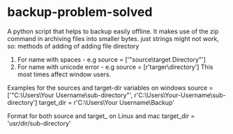 # backup-problem-solved
A python script that helps to backup easily offline.
It makes use of the zip command in archiving files into smaller bytes.
just strings might not work, so:
methods of adding of adding file directory
1. For name with spaces - e.g source = ['"source\\target Directory"']
2. For name with unicode error - e.g source = [r'targer\directory']
This most times affect window users.

Examples for the sources and target-dir variables on windows
source = ['"C:\\Users\\Your Username\\sub-directory"', r'C:\Users\Your-Username\sub-directory']
target_dir = r'C:\Users\Your Username\Backup'

Format for both source and target_ on Linux and mac
target_dir = 'usr/dir/sub-directory'
